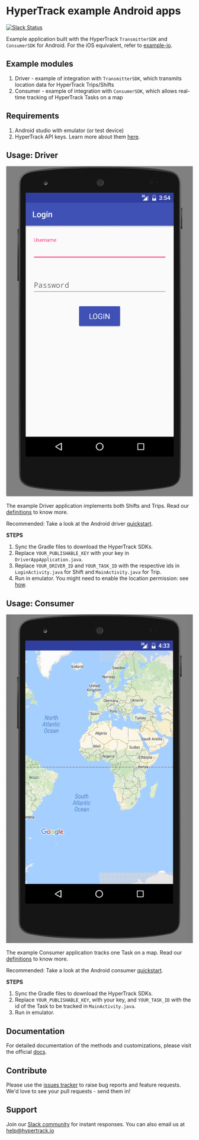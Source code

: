 # HyperTrack example Android apps
[![Slack Status](http://slack.hypertrack.io/badge.svg)](http://slack.hypertrack.io)

Example application built with the HyperTrack `TransmitterSDK` and `ConsumerSDK` for Android. For the iOS equivalent, refer to [example-io](https://github.com/hypertrack/example-ios).

## Example modules
1. Driver - example of integration with `TransmitterSDK`, which transmits location data for HyperTrack Trips/Shifts
2. Consumer - example of integration with `ConsumerSDK`, which allows real-time tracking of HyperTrack Tasks on a map

## Requirements
1. Android studio with emulator (or test device)
2. HyperTrack API keys. Learn more about them [here](http://docs.hypertrack.io/docs/get-api-keys).

## Usage: Driver
![Driver example](readme-imgs/driver.gif)

The example Driver application implements both Shifts and Trips. Read our [definitions](http://docs.hypertrack.io/docs/definitions) to know more.

Recommended: Take a look at the Android driver [quickstart](http://docs.hypertrack.io/docs/start-a-trip-in-android).

**STEPS**

1. Sync the Gradle files to download the HyperTrack SDKs.
2. Replace `YOUR_PUBLISHABLE_KEY` with your key in `DriverAppApplication.java`.
3. Replace `YOUR_DRIVER_ID` and `YOUR_TASK_ID` with the respective ids in `LoginActivity.java` for Shift and `MainActivity.java` for Trip.
4. Run in emulator. You might need to enable the location permission: see [how](readme-imgs/location.gif).

## Usage: Consumer
![Consumer example](readme-imgs/consumer.gif)

The example Consumer application tracks one Task on a map. Read our [definitions](http://docs.hypertrack.io/docs/definitions) to know more.

Recommended: Take a look at the Android consumer [quickstart](http://docs.hypertrack.io/docs/track-a-task-in-android).

**STEPS**

1. Sync the Gradle files to download the HyperTrack SDKs.
2. Replace `YOUR_PUBLISHABLE_KEY`, with your key, and `YOUR_TASK_ID` with the id of the Task to be tracked in `MainActivity.java`.
3. Run in emulator.

## Documentation
For detailed documentation of the methods and customizations, please visit the official [docs](https://docs.hypertrack.io/).

## Contribute
Please use the [issues tracker](https://github.com/hypertrack/example-android/issues) to raise bug reports and feature requests. We'd love to see your pull requests - send them in!

## Support
Join our [Slack community](http://slack.hypertrack.io) for instant responses. You can also email us at help@hypertrack.io
